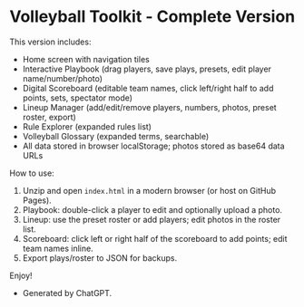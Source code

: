 # Volleyball Toolkit - Complete Version

This version includes:
- Home screen with navigation tiles
- Interactive Playbook (drag players, save plays, presets, edit player name/number/photo)
- Digital Scoreboard (editable team names, click left/right half to add points, sets, spectator mode)
- Lineup Manager (add/edit/remove players, numbers, photos, preset roster, export)
- Rule Explorer (expanded rules list)
- Volleyball Glossary (expanded terms, searchable)
- All data stored in browser localStorage; photos stored as base64 data URLs

How to use:
1. Unzip and open `index.html` in a modern browser (or host on GitHub Pages).
2. Playbook: double-click a player to edit and optionally upload a photo.
3. Lineup: use the preset roster or add players; edit photos in the roster list.
4. Scoreboard: click left or right half of the scoreboard to add points; edit team names inline.
5. Export plays/roster to JSON for backups.

Enjoy!

- Generated by ChatGPT.
